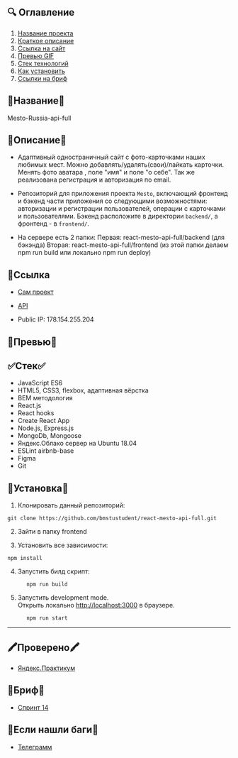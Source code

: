 ## :mag: Оглавление

1. [Название проекта](#Название)
2. [Краткое описание](#Описание)
3. [Ссылка на сайт](#Ссылка)
4. [Превью GIF](#Превью)
5. [Стек технологий](#Стек)
6. [Как установить](#Установка)
7. [Ссылки на бриф](#Бриф)

## 🔵Название🔵

Mesto-Russia-api-full

## 🔵Описание🔵

- Адаптивный одностраничный сайт с фото-карточками наших любимых мест. Можно добавлять/удалять(свои)/лайкать карточки. Менять фото аватара , поле "имя" и поле "о себе". Так же реализована регистрация и авторизация по email. 

- Репозиторий для приложения проекта `Mesto`, включающий фронтенд и бэкенд части приложения со следующими возможностями: авторизации и регистрации пользователей, операции с карточками и пользователями. Бэкенд расположите в директории `backend/`, а фронтенд - в `frontend/`.

- На сервере есть 2 папки: Первая: react-mesto-api-full/backend (для бэкэнда) Вторая: react-mesto-api-full/frontend (из этой папки делаем npm run build или локально npm run deploy)

## :link:Ссылка

- [Сам проект](https://mestobm.students.nomoreparties.xyz)

- [API](https://api.mestobm.students.nomoreparties.xyz)

- Public IP: 178.154.255.204

## 🎥Превью🎥

## ✅Стек✅

- JavaScript ES6
- HTML5, CSS3, flexbox, адаптивная вёрстка
- BEM методология
- React.js
- React hooks
- Create React App
- Node.js, Express.js
- MongoDb, Mongoose
- Яндекс.Облако сервер на Ubuntu 18.04
- ESLint airbnb-base
- Figma
- Git

## 🔎Установка🔎

1. Клонировать данный репозиторий:
```
git clone https://github.com/bmstustudent/react-mesto-api-full.git
```
2. Зайти в папку frontend

3. Установить все зависимости:
```
npm install
```
4. Запустить билд скрипт:
```
      npm run build
```
5. Запустить development mode.\
Открыть локально [http://localhost:3000](http://localhost:3000) в браузере.
```
      npm run start
```
---

## 🖍️Проверено🖍️

- [Яндекс.Практикум](https://praktikum.yandex.ru)

## 📝Бриф📝

- [Спринт 14](https://www.figma.com/file/5H3gsn5lIGPwzBPby9jAOo/Sprint-14-RU?node-id=0%3A1)

## :link:Если нашли баги:link:

- [Телеграмм](https://t.me/yandex_praktikum1)
